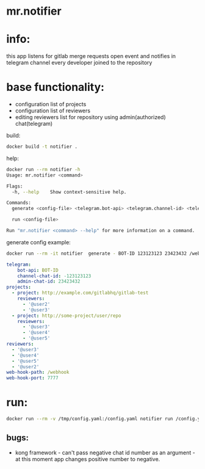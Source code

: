 # mr.notifier

info:
=====
this app listens for gitlab merge requests open event and notifies in telegram channel every developer joined to the repository

base functionality:
===================
- configuration list of projects
- configuration list of reviewers
- editing reviewers list for repository using admin(authorized) chat(telegram)

build:
```bash
docker build -t notifier .
```

help:
```bash
docker run --rm notifier -h
Usage: mr.notifier <command>

Flags:
  -h, --help    Show context-sensitive help.

Commands:
  generate <config-file> <telegram.bot-api> <telegram.channel-id> <telegram.admin-id> <web-hook-path> <webhook-port> <new-projects> ...

  run <config-file>

Run "mr.notifier <command> --help" for more information on a command.
```

generate config example:
```bash
docker run --rm -it notifier  generate - BOT-ID 123123123 23423432 /webhook 7777 http://example.com/gitlabhq/gitlab-test,@user2,@user3 http://some-project/user/repo,@user3,@user4,@user5 
```

```yaml
telegram:
    bot-api: BOT-ID
    channel-chat-id: -123123123
    admin-chat-id: 23423432
projects:
  - project: http://example.com/gitlabhq/gitlab-test
    reviewers:
      - '@user2'
      - '@user3'
  - project: http://some-project/user/repo
    reviewers:
      - '@user3'
      - '@user4'
      - '@user5'
reviewers:
  - '@user3'
  - '@user4'
  - '@user5'
  - '@user2'
web-hook-path: /webhook
web-hook-port: 7777
```

run:
====
```bash
docker run --rm -v /tmp/config.yaml:/config.yaml notifier run /config.yaml
```

bugs:
-----
- kong framework - can't pass negative chat id number as an argument - at this moment app changes positive number to negative.